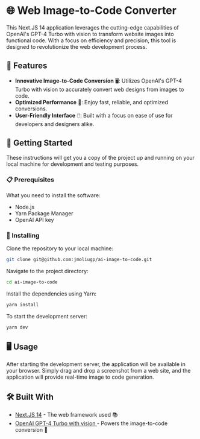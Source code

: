 # 🌐 Web Image-to-Code Converter

This Next.JS 14 application leverages the cutting-edge capabilities of OpenAI's GPT-4 Turbo with vision to transform website images into functional code. With a focus on efficiency and precision, this tool is designed to revolutionize the web development process.

## 🌟 Features

- **Innovative Image-to-Code Conversion** 🖥️: Utilizes OpenAI's GPT-4 Turbo with vision to accurately convert web designs from images to code.
- **Optimized Performance** 🚀: Enjoy fast, reliable, and optimized conversions.
- **User-Friendly Interface** 🖱️: Built with a focus on ease of use for developers and designers alike.

## 🚀 Getting Started

These instructions will get you a copy of the project up and running on your local machine for development and testing purposes.

### 📋 Prerequisites

What you need to install the software:

- Node.js
- Yarn Package Manager
- OpenAI API key

### 💾 Installing

Clone the repository to your local machine:

```bash
git clone git@github.com:jmoliugp/ai-image-to-code.git
```

Navigate to the project directory:

```bash
cd ai-image-to-code
```

Install the dependencies using Yarn:

```bash
yarn install
```

To start the development server:

```bash
yarn dev
```

## 🖥️ Usage

After starting the development server, the application will be available in your browser. Simply drag and drop a screenshot from a web site, and the application will provide real-time image to code generation.

## 🛠️ Built With

- [Next.JS 14](https://nextjs.org/) - The web framework used 📚
- [OpenAI GPT-4 Turbo with vision ](https://openai.com/api/) - Powers the image-to-code conversion 🤖
